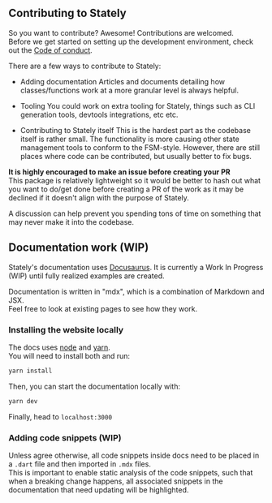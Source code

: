 ## Contributing to Stately

So you want to contribute? Awesome! Contributions are welcomed.  
Before we get started on setting up the development environment, check out
the [Code of conduct](./CODE_OF_CONDUCT.md).  

There are a few ways to contribute to Stately:

- Adding documentation
  Articles and documents detailing how classes/functions work at a more
  granular level is always helpful.

- Tooling
  You could work on extra tooling for Stately, things such as CLI generation
  tools, devtools integrations, etc etc.

- Contributing to Stately itself
  This is the hardest part as the codebase itself is rather small. The functionality
  is more causing other state management tools to conform to the FSM-style. However,
  there are still places where code can be contributed, but usually better to fix bugs.

**It is highly encouraged to make an issue before creating your PR**  
This package is relatively lightweight so it would be better to hash out what you
want to do/get done before creating a PR of the work as it may be declined if it doesn't
align with the purpose of Stately.

A discussion can help prevent you spending tons of time on something that may never
make it into the codebase.

## Documentation work (WIP)

Stately's documentation uses [Docusaurus](https://docusaurus.io/fr/docs). It is
currently a Work In Progress (WIP) until fully realized examples are created.

Documentation is written in "mdx", which is a combination of Markdown and JSX.  
Feel free to look at existing pages to see how they work.

### Installing the website locally

The docs uses [node](https://nodejs.org/fr) and [yarn](https://yarnpkg.com/).  
You will need to install both and run:

```sh
yarn install
```

Then, you can start the documentation locally with:

```sh
yarn dev
```

Finally, head to `localhost:3000`

### Adding code snippets (WIP)

Unless agree otherwise, all code snippets inside docs need to be placed in a `.dart` file
and then imported in `.mdx` files.  
This is important to enable static analysis of the code snippets, such that when
a breaking change happens, all associated snippets in the documentation that
need updating will be highlighted.